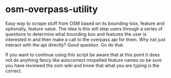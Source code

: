 osm-overpass-utility
====================

Easy way to scrape stuff from OSM based on its bounding-box, feature and optionally, feature value.
The idea is this will step users through a series of questions to determine what bounding box and features the user is interested in and then make a call to the overpass api for them. Why not just interact with the api directly? Good question. Go do that. 

If you want to continue using this script be aware that at this point it does not do anything fancy like autocorrect mispelled feature names so be sure you have reviewed the osm wiki and know that what you are typing is the correct. 



